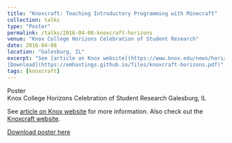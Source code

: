 ```yaml
---
title: "Knoxcraft: Teaching Introductory Programming with Minecraft"
collection: talks
type: "Poster"
permalink: /talks/2016-04-08-knoxcraft-horizons
venue: "Knox College Horizons Celebration of Student Research"
date: 2016-04-08
location: "Galesburg, IL"
excerpt: "See [article on Knox website](https://www.knox.edu/news/horizons-event-showcases-student-research-and-creative-projects) for more information.  Also check out the [Knoxcraft website](https://knoxcraft.github.io/#).  
[Download](https://emhastings.github.io/files/knoxcraft-horizons.pdf)"
tags: [knoxcraft]
---
```


Poster  
Knox College Horizons Celebration of Student Research
Galesburg, IL

See [article on Knox website](https://www.knox.edu/news/horizons-event-showcases-student-research-and-creative-projects) for more information.  Also check out the [Knoxcraft website](https://knoxcraft.github.io/#).

[Download poster here](https://emhastings.github.io/files/knoxcraft-horizons.pdf)
